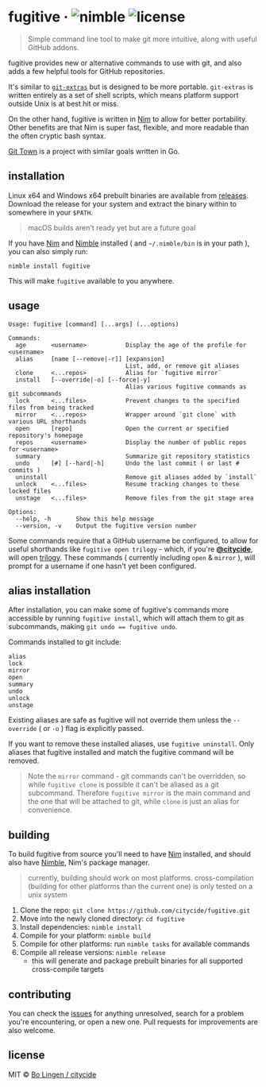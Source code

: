 # fugitive &middot; ![nimble](https://img.shields.io/badge/available%20on-nimble-yellow.svg?style=flat-square) ![license](https://img.shields.io/github/license/citycide/fugitive.svg?style=flat-square)

> Simple command line tool to make git more intuitive, along with useful GitHub addons.

fugitive provides new or alternative commands to use with git, and also
adds a few helpful tools for GitHub repositories.

It's similar to [`git-extras`][gitextras] but is designed to be more
portable. `git-extras` is written entirely as a set of shell scripts,
which means platform support outside Unix is at best hit or miss.

On the other hand, fugitive is written in [Nim][nim] to allow for better
portability. Other benefits are that Nim is super fast, flexible, and more
readable than the often cryptic bash syntax.

[Git Town][gittown] is a project with similar goals written in Go.

## installation

Linux x64 and Windows x64 prebuilt binaries are available from
[releases](https://github.com/citycide/fugitive/releases). Download the release
for your system and extract the binary within to somewhere in your `$PATH`.

> macOS builds aren't ready yet but are a future goal

If you have [Nim][nim] and [Nimble][nimble] installed
( and `~/.nimble/bin` is in your path ), you can also simply run:

```shell
nimble install fugitive
```

This will make `fugitive` available to you anywhere.

## usage

```shell
Usage: fugitive [command] [...args] (...options)

Commands:
  age       <username>           Display the age of the profile for <username>
  alias     [name [--remove|-r]] [expansion]
                                 List, add, or remove git aliases
  clone     <...repos>           Alias for `fugitive mirror`
  install   [--override|-o] [--force|-y]
                                 Alias various fugitive commands as git subcommands
  lock      <...files>           Prevent changes to the specified files from being tracked
  mirror    <...repos>           Wrapper around `git clone` with various URL shorthands
  open      [repo]               Open the current or specified repository's homepage
  repos     <username>           Display the number of public repos for <username>
  summary                        Summarize git repository statistics
  undo      [#] [--hard|-h]      Undo the last commit ( or last # commits )
  uninstall                      Remove git aliases added by `install`
  unlock    <...files>           Resume tracking changes to these locked files
  unstage   <...files>           Remove files from the git stage area

Options:
  --help, -h       Show this help message
  --version, -v    Output the fugitive version number
```

Some commands require that a GitHub username be configured, to allow
for useful shorthands like `fugitive open trilogy` - which, if you're
**[@citycide](https://github.com/citycide)**, will open [trilogy](https://github.com/citycide/trilogy).
These commands ( currently including `open` & `mirror` ), will prompt
for a username if one hasn't yet been configured.

## alias installation

After installation, you can make some of fugitive's commands more
accessible by running `fugitive install`, which will attach them
to git as subcommands, making `git undo == fugitive undo`.

Commands installed to git include:

```
alias
lock
mirror
open
summary
undo
unlock
unstage
```

Existing aliases are safe as fugitive will not override them unless
the `--override` ( or `-o` ) flag is explicitly passed.

If you want to remove these installed aliases, use `fugitive uninstall`.
Only aliases that fugitive installed and match the fugitive command will
be removed.

> Note the `mirror` command - git commands can't be overridden, so while
`fugitive clone` is possible it can't be aliased as a git subcommand.
Therefore `fugitive mirror` is the main command and the one that will
be attached to git, while `clone` is just an alias for convenience.

## building

To build fugitive from source you'll need to have [Nim][nim] installed,
and should also have [Nimble][nimble], Nim's package manager.

> currently, building should work on most platforms. cross-compilation
  (building for other platforms than the current one) is only tested on
  a unix system

1. Clone the repo: `git clone https://github.com/citycide/fugitive.git`
2. Move into the newly cloned directory: `cd fugitive`
3. Install dependencies: `nimble install`
4. Compile for your platform: `nimble build`
5. Compile for other platforms: run `nimble tasks` for available commands
6. Compile all release versions: `nimble release`
   - this will generate and package prebuilt binaries for all supported
     cross-compile targets

## contributing

You can check the [issues](https://github.com/citycide/fugitive/issues) for
anything unresolved, search for a problem you're encountering, or open a new
one. Pull requests for improvements are also welcome.

## license

MIT © [Bo Lingen / citycide](https://github.com/citycide)

[gitextras]: https://github.com/tj/git-extras
[nim]: https://nim-lang.org
[nimble]: https://github.com/nim-lang/nimble
[gittown]: https://github.com/Originate/git-town
